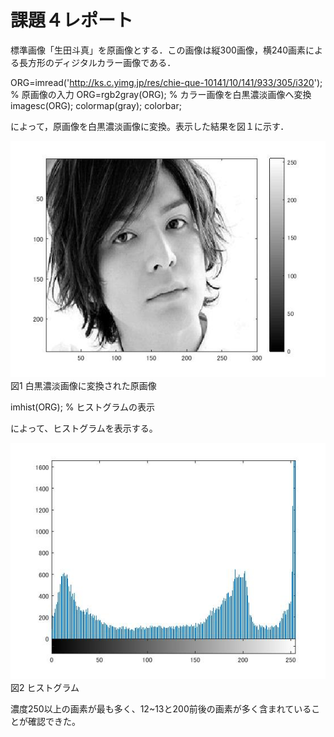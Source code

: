 # 課題４レポート

標準画像「生田斗真」を原画像とする．この画像は縦300画像，横240画素による長方形のディジタルカラー画像である．

 ORG=imread('http://ks.c.yimg.jp/res/chie-que-10141/10/141/933/305/i320'); % 原画像の入力 
 ORG=rgb2gray(ORG); % カラー画像を白黒濃淡画像へ変換 
 imagesc(ORG); colormap(gray); colorbar;
 
によって，原画像を白黒濃淡画像に変換。表示した結果を図１に示す．

![原画像](kadai4image1.jpg )  
図1 白黒濃淡画像に変換された原画像


imhist(ORG); % ヒストグラムの表示 

によって、ヒストグラムを表示する。

![原画像](kadai4image2.jpg )  
図2 ヒストグラム

濃度250以上の画素が最も多く、12~13と200前後の画素が多く含まれていることが確認できた。

